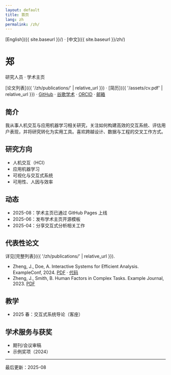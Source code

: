 ```yaml
---
layout: default
title: 首页
lang: zh
permalink: /zh/
---
```


[English]({{ site.baseurl }}/) · [中文]({{ site.baseurl }}/zh/)

# 郑
研究人员 · 学术主页

[论文列表]({{ '/zh/publications/' | relative_url }}) · [简历]({{ '/assets/cv.pdf' | relative_url }}) · [GitHub](https://github.com/Joseph-zheng) · [谷歌学术](https://scholar.google.com/citations?user=REPLACE_ME) · [ORCID](https://orcid.org/0000-0000-0000-0000) · [邮箱](mailto:you@example.com)

## 简介
我从事人机交互与应用机器学习相关研究，关注如何构建高效的交互系统、评估用户表现，并将研究转化为实用工具。喜欢跨越设计、数据与工程的交叉工作方式。

## 研究方向
- 人机交互（HCI）
- 应用机器学习
- 可视化与交互式系统
- 可用性、人因与效率

## 动态
- 2025-08：学术主页已通过 GitHub Pages 上线
- 2025-06：发布学术主页开源模板
- 2025-04：分享交互式分析相关工作

## 代表性论文
详见[完整列表]({{ '/zh/publications/' | relative_url }}).
- Zheng, J., Doe, A. Interactive Systems for Efficient Analysis. ExampleConf, 2024. [PDF](#) · [代码](#)
- Zheng, J., Smith, B. Human Factors in Complex Tasks. Example Journal, 2023. [PDF](#)

## 教学
- 2025 春：交互式系统导论（客座）

## 学术服务与获奖
- 期刊/会议审稿
- 示例奖项（2024）

---
最后更新：2025-08

<!-- 提示：
- 将以上占位信息替换为你的真实信息。
- 上传 /assets/cv.pdf，更新学术/社交链接与邮箱。
- 如果需要页眉头像，可替换 assets/profile.svg，并在 _config.yml 中增加 logo: /assets/profile.svg。
-->




